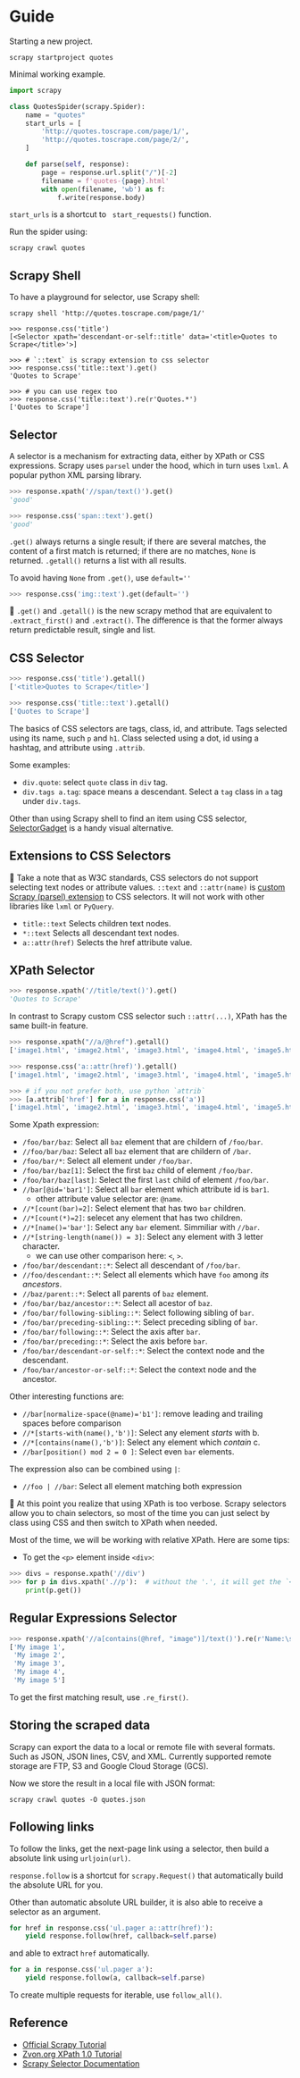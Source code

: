 # Guide

Starting a new project.

``` shell
scrapy startproject quotes
```

Minimal working example.

``` python
import scrapy

class QuotesSpider(scrapy.Spider):
    name = "quotes"
    start_urls = [
        'http://quotes.toscrape.com/page/1/',
        'http://quotes.toscrape.com/page/2/',
    ]

    def parse(self, response):
        page = response.url.split("/")[-2]
        filename = f'quotes-{page}.html'
        with open(filename, 'wb') as f:
            f.write(response.body)
```

`start_urls` is a shortcut to ` start_requests()` function.

Run the spider using:

``` shell
scrapy crawl quotes
```

## Scrapy Shell

To have a playground for selector, use Scrapy shell:

``` shell
scrapy shell 'http://quotes.toscrape.com/page/1/'
```

``` shell
>>> response.css('title')
[<Selector xpath='descendant-or-self::title' data='<title>Quotes to Scrape</title>'>]

>>> # `::text` is scrapy extension to css selector
>>> response.css('title::text').get()
'Quotes to Scrape'

>>> # you can use regex too
>>> response.css('title::text').re(r'Quotes.*')
['Quotes to Scrape']
```

## Selector

A selector is a mechanism for extracting data, either by XPath or CSS expressions.
Scrapy uses `parsel` under the hood, which in turn uses `lxml`. A popular python XML parsing library.

``` python
>>> response.xpath('//span/text()').get()
'good'

>>> response.css('span::text').get()
'good'
```

`.get()` always returns a single result; if there are several matches, the content of
a first match is returned; if there are no matches, `None` is returned. `.getall()`
returns a list with all results.

To avoid having `None` from `.get()`, use `default=''`

``` python
>>> response.css('img::text').get(default='')
```

📝 `.get()` and `.getall()` is the new scrapy method that are equivalent to
`.extract_first()` and `.extract()`. The difference is that the former always
return predictable result, single and list.

## CSS Selector

``` python
>>> response.css('title').getall()
['<title>Quotes to Scrape</title>']

>>> response.css('title::text').getall()
['Quotes to Scrape']
```

The basics of CSS selectors are tags, class, id, and attribute.
Tags selected using its name, such `p` and `h1`. Class selected using a dot, id using a hashtag, and attribute using `.attrib`.

Some examples:
- `div.quote`: select `quote` class in `div` tag.
- `div.tags a.tag`: space means a descendant. Select a `tag` class in `a` tag under `div.tags`.

Other than using Scrapy shell to find an item using CSS selector, [SelectorGadget](https://selectorgadget.com/) is a handy visual alternative.

## Extensions to CSS Selectors

📝 Take a note that as W3C standards, CSS selectors do not support selecting text
nodes or attribute values. `::text` and `::attr(name)` is [custom Scrapy
(parsel) extension][css-extension] to CSS selectors.  It will not work with
other libraries like `lxml` or `PyQuery`.

- `title::text` Selects children text nodes.
- `*::text` Selects all descendant text nodes.
- `a::attr(href)` Selects the href attribute value.

## XPath Selector

``` python
>>> response.xpath('//title/text()').get()
'Quotes to Scrape'
```

In contrast to Scrapy custom CSS selector such `::attr(...)`, XPath has the
same built-in feature.

``` python
>>> response.xpath("//a/@href").getall()
['image1.html', 'image2.html', 'image3.html', 'image4.html', 'image5.html']

>>> response.css('a::attr(href)').getall()
['image1.html', 'image2.html', 'image3.html', 'image4.html', 'image5.html']

>>> # if you not prefer both, use python `attrib`
>>> [a.attrib['href'] for a in response.css('a')]
['image1.html', 'image2.html', 'image3.html', 'image4.html', 'image5.html']
```

Some Xpath expression:

- `/foo/bar/baz`: Select all `baz` element that are childern of `/foo/bar`.
- `//foo/bar/baz`: Select all `baz` element that are childern of `/bar`.
- `/foo/bar/*`: Select all element under `/foo/bar`.
- `/foo/bar/baz[1]`: Select the first `baz` child of element `/foo/bar`.
- `/foo/bar/baz[last]`: Select the first `last` child of element `/foo/bar`.
- `//bar[@id='bar1']`: Select all `bar` element which attribute id is `bar1`.
  - other attribute value selector are: `@name`.
- `//*[count(bar)=2]`: Select element that has two `bar` children.
- `//*[count(*)=2]`: selecet any element that has two children.
- `//*[name()='bar']`: Select any `bar` element. Simmiliar with `//bar`.
- `//*[string-length(name()) = 3]`: Select any element with 3 letter character.
  - we can use other comparison here: `<`, `>`.
- `/foo/bar/descendant::*`: Select all descendant of `/foo/bar`.
- `//foo/descendant::*`: Select all elements which have `foo` among *its ancestors*.
- `//baz/parent::*`: Select all parents of `baz` element.
- `/foo/bar/baz/ancestor::*`: Select all acestor of `baz`.
- `/foo/bar/following-sibling::*`: Select following sibling of `bar`.
- `/foo/bar/preceding-sibling::*`: Select preceding sibling of `bar`.
- `/foo/bar/following::*`: Select the axis after `bar`.
- `/foo/bar/preceding::*`: Select the axis before `bar`.
- `/foo/bar/descendant-or-self::*`: Select the context node and the descendant.
- `/foo/bar/ancestor-or-self::*`: Select the context node and the ancestor.

Other interesting functions are:

- `//bar[normalize-space(@name)='b1']`: remove leading and trailing spaces before comparison
- `//*[starts-with(name(),'b')]`: Select any element *starts* with b.
- `//*[contains(name(),'b')]`: Select any element which *contain* c.
- `//bar[position() mod 2 = 0 ]`: Select even `bar` elements.

The expression also can be combined using `|`:

- `//foo | //bar`: Select all element matching both expression

📝 At this point you realize that using XPath is too verbose. Scrapy selectors
allow you to chain selectors, so most of the time you can just select by class
using CSS and then switch to XPath when needed.

Most of the time, we will be working with relative XPath.
Here are some tips:

- To get the `<p>` element inside `<div>`:

``` python
>>> divs = response.xpath('//div')
>>> for p in divs.xpath('.//p'):  # without the '.', it will get the `<p>` from whole document
    print(p.get())
```

## Regular Expressions Selector

``` python
>>> response.xpath('//a[contains(@href, "image")]/text()').re(r'Name:\s*(.*)')
['My image 1',
 'My image 2',
 'My image 3',
 'My image 4',
 'My image 5']
```

To get the first matching result, use `.re_first()`.

## Storing the scraped data

Scrapy can export the data to a local or remote file with several formats. Such
as JSON, JSON lines, CSV, and XML. Currently supported remote storage are FTP,
S3 and Google Cloud Storage (GCS).

Now we store the result in a local file with JSON format:

``` shell
scrapy crawl quotes -O quotes.json
```

## Following links

To follow the links, get the next-page link using a selector, then build a
absolute link using `urljoin(url)`.

`response.follow` is a shortcut for `scrapy.Request()` that automatically build
the absolute URL for you.

Other than automatic absolute URL builder, it is also able to receive a selector as an argument.

``` python
for href in response.css('ul.pager a::attr(href)'):
    yield response.follow(href, callback=self.parse)
```

and able to extract `href` automatically.

``` python
for a in response.css('ul.pager a'):
    yield response.follow(a, callback=self.parse)
```

To create multiple requests for iterable, use `follow_all()`.



## Reference

- [Official Scrapy Tutorial](https://docs.scrapy.org/en/latest/intro/tutorial.html)
- [Zvon.org XPath 1.0 Tutorial](http://www.zvon.org/comp/r/tut-XPath_1.html#intro)
- [Scrapy Selector Documentation](https://docs.scrapy.org/en/latest/topics/selectors.html)

[scrapy-tutorial]: https://docs.scrapy.org/en/latest/intro/tutorial.html
[css-extension]: https://docs.scrapy.org/en/latest/topics/selectors.html#extensions-to-css-selectors
